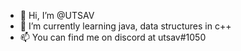 - 👋 Hi, I’m @UTSAV
- 🌱 I’m currently learning java, data structures in c++ 
- 📫 You can find me on discord at utsav#1050

<!---
UTSAVAAA/UTSAVAAA is a ✨ special ✨ repository because its `README.md` (this file) appears on your GitHub profile.
You can click the Preview link to take a look at your changes.
--->
